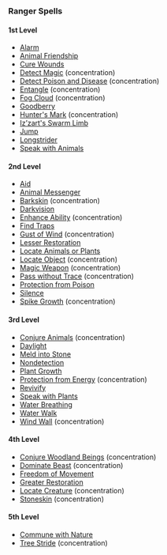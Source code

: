 ### Ranger Spells
<!-- Since Rangers don't have ritual casting, ritual spells are not marked as such. -->

#### 1st Level

- [Alarm](#Alarm_alarm)
- [Animal Friendship](#Animal_Friendship_animal_friendship)
- [Cure Wounds](#Cure_Wounds_cure_wounds)
- [Detect Magic](#Detect_Magic_detect_magic) (concentration)
- [Detect Poison and Disease](#Detect_Poison_and_Disease_detect_poison_and_disease) (concentration)
- [Entangle](#Entangle_entangle) (concentration)
- [Fog Cloud](#Fog_Cloud_fog_cloud) (concentration)
- [Goodberry](#Goodberry_goodberry)
- [Hunter's Mark](#Hunters_Mark_hunters_mark) (concentration)
- [Iz’zart's Swarm Limb](#Izzarts_Swarm_Limb_izzarts_swarm_limb)
- [Jump](#Jump_jump)
- [Longstrider](#Longstrider_longstrider)
- [Speak with Animals](#Speak_with_Animals_speak_with_animals)

#### 2nd Level

- [Aid](#Aid_aid)
- [Animal Messenger](#Animal_Messenger_animal_messenger)
- [Barkskin](#Barkskin_barkskin) (concentration)
- [Darkvision](#Darkvision_darkvision)
- [Enhance Ability](#Enhance_Ability_enhance_ability) (concentration)
- [Find Traps](#Find_Traps_find_traps)
- [Gust of Wind](#Gust_of_Wind_gust_of_wind) (concentration)
- [Lesser Restoration](#Lesser_Restoration_lesser_restoration)
- [Locate Animals or Plants](#Locate_Animals_or_Plants_locate_animals_or_plants)
- [Locate Object](#Locate_Object_locate_object) (concentration)
- [Magic Weapon](#Magic_Weapon_magic_weapon) (concentration)
- [Pass without Trace](#Pass_without_Trace_pass_without_trace) (concentration)
- [Protection from Poison](#Protection_from_Poison_protection_from_poison)
- [Silence](#Silence_silence)
- [Spike Growth](#Spike_Growth_spike_growth) (concentration)

#### 3rd Level

- [Conjure Animals](#Conjure_Animals_conjure_animals) (concentration)
- [Daylight](#Daylight_daylight)
- [Meld into Stone](#Meld_into_Stone_meld_into_stone)
- [Nondetection](#Nondetection_nondetection)
- [Plant Growth](#Plant_Growth_plant_growth)
- [Protection from Energy](#Protection_from_Energy_protection_from_energy) (concentration)
- [Revivify](#Revivify_revivify)
- [Speak with Plants](#Speak_with_Plants_speak_with_plants)
- [Water Breathing](#Water_Breathing_water_breathing)
- [Water Walk](#Water_Walk_water_walk)
- [Wind Wall](#Wind_Wall_wind_wall) (concentration)

#### 4th Level

- [Conjure Woodland Beings](#Conjure_Woodland_Beings_conjure_woodland_beings) (concentration)
- [Dominate Beast](#Dominate_Beast_dominate_beast) (concentration)
- [Freedom of Movement](#Freedom_of_Movement_freedom_of_movement)
- [Greater Restoration](#Greater_Restoration_greater_restoration)
- [Locate Creature](#Locate_Creature_locate_creature) (concentration)
- [Stoneskin](#Stoneskin_stoneskin) (concentration)

#### 5th Level

- [Commune with Nature](#Commune_with_Nature_commune_with_nature)
- [Tree Stride](#Tree_Stride_tree_stride) (concentration)
